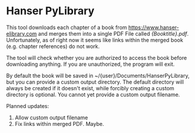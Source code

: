 # Hanser PyLibrary

This tool downloads each chapter of a book from https://www.hanser-elibrary.com
and merges them into a single PDF File called *{Booktitle}.pdf*. Unfortunately,
as of right now it seems like links within the merged book (e.g. chapter 
references) do not work.

The tool will check whether you are authorized to access the book before
downloading anything. If you are unauthorized, the program will exit.

By default the book will be saved in ~/{user}/Documents/HanserPyLibrary, but
you can provide a custom output directory. The default directory will always
be created if it doesn't exist, while forcibly creating a custom directory is
optional. You cannot yet provide a custom output filename.

Planned updates:
1. Allow custom output filename
2. Fix links within merged PDF. Maybe.